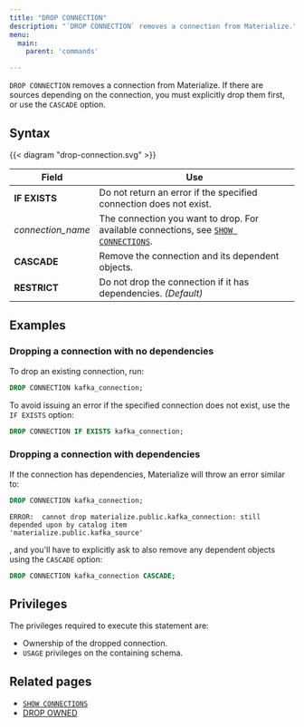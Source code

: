 ```yaml
---
title: "DROP CONNECTION"
description: "`DROP CONNECTION` removes a connection from Materialize."
menu:
  main:
    parent: 'commands'

---
```


`DROP CONNECTION` removes a connection from Materialize. If there are sources
depending on the connection, you must explicitly drop them first, or use the
`CASCADE` option.

## Syntax

{{< diagram "drop-connection.svg" >}}

Field | Use
------|-----
**IF EXISTS** | Do not return an error if the specified connection does not exist.
_connection&lowbar;name_ | The connection you want to drop. For available connections, see [`SHOW CONNECTIONS`](../show-connections).
**CASCADE** | Remove the connection and its dependent objects.
**RESTRICT** | Do not drop the connection if it has dependencies. _(Default)_

## Examples

### Dropping a connection with no dependencies

To drop an existing connection, run:

```sql
DROP CONNECTION kafka_connection;
```

To avoid issuing an error if the specified connection does not exist, use the `IF EXISTS` option:

```sql
DROP CONNECTION IF EXISTS kafka_connection;
```

### Dropping a connection with dependencies

If the connection has dependencies, Materialize will throw an error similar to:

```sql
DROP CONNECTION kafka_connection;
```

```nofmt
ERROR:  cannot drop materialize.public.kafka_connection: still depended upon by catalog item
'materialize.public.kafka_source'
```

, and you'll have to explicitly ask to also remove any dependent objects using the `CASCADE` option:

```sql
DROP CONNECTION kafka_connection CASCADE;
```

## Privileges

The privileges required to execute this statement are:

- Ownership of the dropped connection.
- `USAGE` privileges on the containing schema.

## Related pages

- [`SHOW CONNECTIONS`](../show-connections)
- [DROP OWNED](../drop-owned)
